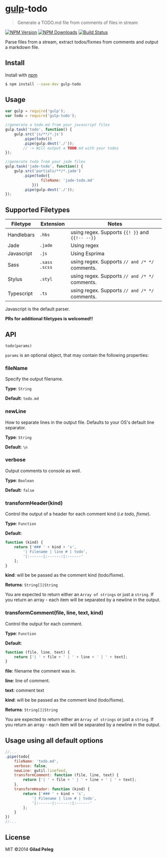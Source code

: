 # [gulp](https://github.com/wearefractal/gulp)-todo
> Generate a TODO.md file from comments of files in stream

[![NPM Version](http://img.shields.io/npm/v/gulp-todo.svg?style=flat)](https://npmjs.org/package/gulp-todo)
[![NPM Downloads](http://img.shields.io/npm/dm/gulp-todo.svg?style=flat)](https://npmjs.org/package/gulp-todo)
[![Build Status](http://img.shields.io/travis/pgilad/gulp-todo.svg?style=flat)](https://travis-ci.org/pgilad/gulp-todo)

Parse files from a stream, extract todos/fixmes from comments and output a markdown file.

## Install

Install with [npm](https://npmjs.org/package/gulp-todo)

```bash
$ npm install --save-dev gulp-todo
```

## Usage

```js
var gulp = require('gulp');
var todo = require('gulp-todo');

//generate a todo.md from your javascript files
gulp.task('todo', function() {
    gulp.src('js/**/*.js')
        .pipe(todo())
        .pipe(gulp.dest('./'));
        // -> Will output a TODO.md with your todos
});

//generate todo from your jade files
gulp.task('jade-todo', function() {
    gulp.src('partials/**/*.jade')
        .pipe(todo({
                fileName: 'jade-todo.md'
            }))
        .pipe(gulp.dest('./'));
});
```

## Supported Filetypes

| Filetype     | Extension       | Notes                                           |
| ------------ | --------------- | ------------------------------------------------|
| Handlebars   | `.hbs`          | using regex. Supports `{{! }}` and `{{!-- --}}` |
| Jade         | `.jade`         | Using regex                                     |
| Javascript   | `.js`           | Using Esprima                                   |
| Sass         | `.sass` `.scss` | using regex. Supports `// and /* */` comments.  |
| Stylus       | `.styl`         | using regex. Supports `// and /* */` comments.  |
| Typescript   | `.ts`           | using regex. Supports `// and /* */` comments.  |

Javascript is the default parser.

**PRs for additional filetypes is welcomed!!**

## API

`todo(params)`

`params` is an optional object, that may contain the following properties:

### fileName

Specify the output filename.

**Type**: `String`

**Default**: `todo.md`

### newLine

How to separate lines in the output file. Defaults to your OS's default line separator.

**Type**: `String`

**Default**: `\n`

### verbose

Output comments to console as well.

**Type**: `Boolean`

**Default**: `false`

### transformHeader(kind)

Control the output of a header for each comment kind (*i.e todo, fixme*).

**Type**: `Function`

**Default**:
```js
function (kind) {
    return ['### ' + kind + 's',
        '| Filename | line # | todo',
        '|:------|:------:|:------'
    ];
}
```

**kind**: will be be passed as the comment kind (todo/fixme).

**Returns**: `String[]|String`

You are expected to return either an `Array of strings` or just a `string`. If you return an array - each item will be separated by a newline in the output.

### transformComment(file, line, text, kind)

Control the output for each comment.

**Type**: `Function`

**Default**:
```js
function (file, line, text) {
    return ['| ' + file + ' | ' + line + ' | ' + text];
}
```

**file**: filename the comment was in.

**line**: line of comment.

**text**: comment text

**kind**: will be be passed as the comment kind (todo/fixme).

**Returns**: `String[]|String`

You are expected to return either an `Array of strings` or just a `string`. If you return an array - each item will be separated by a newline in the output.

## Usage using all default options

```js
//...
.pipe(todo{
    fileName: 'todo.md',
    verbose: false,
    newLine: gutil.linefeed,
    transformComment: function (file, line, text) {
        return ['| ' + file + ' | ' + line + ' | ' + text];
    },
    transformHeader: function (kind) {
        return ['### ' + kind + 's',
            '| Filename | line # | todo',
            '|:------|:------:|:------'
        ];
    }
})
//...
```

## License

MIT ©2014 **Gilad Peleg**
